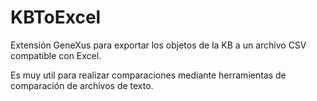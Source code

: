 # KBToExcel
Extensión GeneXus para exportar los objetos de la KB a un archivo CSV compatible con Excel.

Es muy util para realizar comparaciones mediante herramientas de comparación de archivos de texto.


